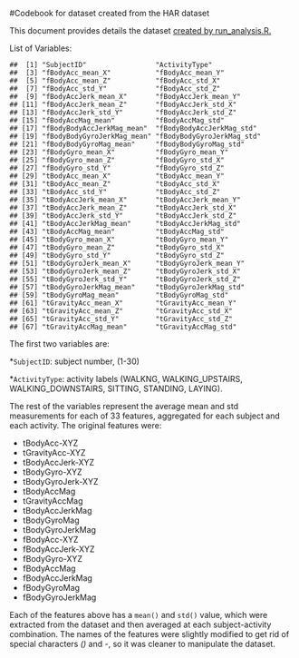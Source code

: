 #Codebook for dataset created from the HAR dataset

  This document provides details the dataset [created by run_analysis.R.](run_analysis.R)
 
List of Variables:

```
##  [1] "SubjectID"                 "ActivityType"             
##  [3] "fBodyAcc_mean_X"           "fBodyAcc_mean_Y"          
##  [5] "fBodyAcc_mean_Z"           "fBodyAcc_std_X"           
##  [7] "fBodyAcc_std_Y"            "fBodyAcc_std_Z"           
##  [9] "fBodyAccJerk_mean_X"       "fBodyAccJerk_mean_Y"      
## [11] "fBodyAccJerk_mean_Z"       "fBodyAccJerk_std_X"       
## [13] "fBodyAccJerk_std_Y"        "fBodyAccJerk_std_Z"       
## [15] "fBodyAccMag_mean"          "fBodyAccMag_std"          
## [17] "fBodyBodyAccJerkMag_mean"  "fBodyBodyAccJerkMag_std"  
## [19] "fBodyBodyGyroJerkMag_mean" "fBodyBodyGyroJerkMag_std" 
## [21] "fBodyBodyGyroMag_mean"     "fBodyBodyGyroMag_std"     
## [23] "fBodyGyro_mean_X"          "fBodyGyro_mean_Y"         
## [25] "fBodyGyro_mean_Z"          "fBodyGyro_std_X"          
## [27] "fBodyGyro_std_Y"           "fBodyGyro_std_Z"          
## [29] "tBodyAcc_mean_X"           "tBodyAcc_mean_Y"          
## [31] "tBodyAcc_mean_Z"           "tBodyAcc_std_X"           
## [33] "tBodyAcc_std_Y"            "tBodyAcc_std_Z"           
## [35] "tBodyAccJerk_mean_X"       "tBodyAccJerk_mean_Y"      
## [37] "tBodyAccJerk_mean_Z"       "tBodyAccJerk_std_X"       
## [39] "tBodyAccJerk_std_Y"        "tBodyAccJerk_std_Z"       
## [41] "tBodyAccJerkMag_mean"      "tBodyAccJerkMag_std"      
## [43] "tBodyAccMag_mean"          "tBodyAccMag_std"          
## [45] "tBodyGyro_mean_X"          "tBodyGyro_mean_Y"         
## [47] "tBodyGyro_mean_Z"          "tBodyGyro_std_X"          
## [49] "tBodyGyro_std_Y"           "tBodyGyro_std_Z"          
## [51] "tBodyGyroJerk_mean_X"      "tBodyGyroJerk_mean_Y"     
## [53] "tBodyGyroJerk_mean_Z"      "tBodyGyroJerk_std_X"      
## [55] "tBodyGyroJerk_std_Y"       "tBodyGyroJerk_std_Z"      
## [57] "tBodyGyroJerkMag_mean"     "tBodyGyroJerkMag_std"     
## [59] "tBodyGyroMag_mean"         "tBodyGyroMag_std"         
## [61] "tGravityAcc_mean_X"        "tGravityAcc_mean_Y"       
## [63] "tGravityAcc_mean_Z"        "tGravityAcc_std_X"        
## [65] "tGravityAcc_std_Y"         "tGravityAcc_std_Z"        
## [67] "tGravityAccMag_mean"       "tGravityAccMag_std"
```
  
The first two variables are: 

  *`SubjectID`: subject number, (1-30)    
  
  *`ActivityType`: activity labels (WALKNG, WALKING_UPSTAIRS, WALKING_DOWNSTAIRS, SITTING, STANDING, LAYING). 
      
  The rest of the variables represent the average mean and std measurements for each of 33 features, aggregated for each subject and each activity. The original features were:
  
  * tBodyAcc-XYZ  
  * tGravityAcc-XYZ  
  * tBodyAccJerk-XYZ  
  * tBodyGyro-XYZ  
  * tBodyGyroJerk-XYZ  
  * tBodyAccMag  
  * tGravityAccMag  
  * tBodyAccJerkMag  
  * tBodyGyroMag  
  * tBodyGyroJerkMag  
  * fBodyAcc-XYZ  
  * fBodyAccJerk-XYZ  
  * fBodyGyro-XYZ  
  * fBodyAccMag  
  * fBodyAccJerkMag  
  * fBodyGyroMag  
  * fBodyGyroJerkMag    

  Each of the features above has a `mean()` and `std()` value, which were extracted from the dataset and then averaged at each subject-activity combination. The names of the features were slightly modified to get rid of special characters _()_ and _-_, so it was cleaner to manipulate the dataset. 
  


